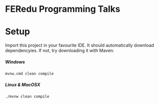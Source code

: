 # FERedu Programming Talks

# Setup

Import this project in your favourite IDE.
It should automatically download dependencyies. If not, try downloading it with Maven:

##### Windows
    mvnw.cmd clean compile
    
##### Linux & MacOSX
    ./mvnw clean compile
    
